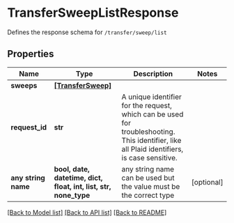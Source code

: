 # TransferSweepListResponse

Defines the response schema for `/transfer/sweep/list`

## Properties
Name | Type | Description | Notes
------------ | ------------- | ------------- | -------------
**sweeps** | [**[TransferSweep]**](TransferSweep.md) |  | 
**request_id** | **str** | A unique identifier for the request, which can be used for troubleshooting. This identifier, like all Plaid identifiers, is case sensitive. | 
**any string name** | **bool, date, datetime, dict, float, int, list, str, none_type** | any string name can be used but the value must be the correct type | [optional]

[[Back to Model list]](../README.md#documentation-for-models) [[Back to API list]](../README.md#documentation-for-api-endpoints) [[Back to README]](../README.md)


